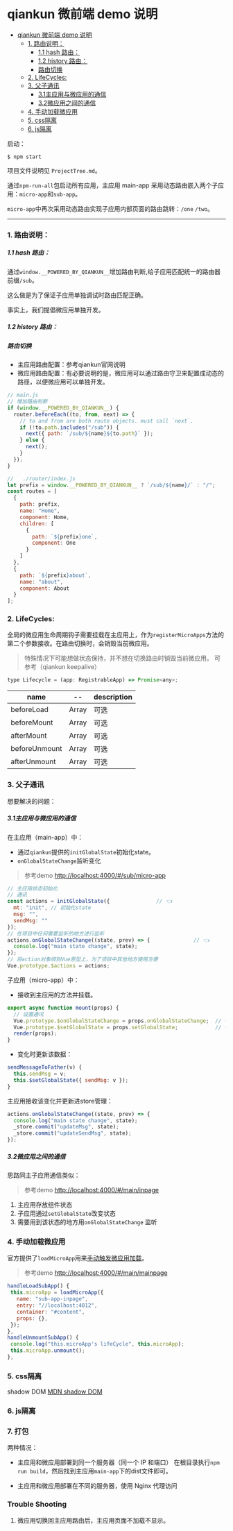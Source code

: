 # qiankun 微前端 demo 说明
- [qiankun 微前端 demo 说明](#qiankun-%E5%BE%AE%E5%89%8D%E7%AB%AF-demo-%E8%AF%B4%E6%98%8E)
    + [1. 路由说明：](#1-%E8%B7%AF%E7%94%B1%E8%AF%B4%E6%98%8E)
        * [1.1 hash 路由：](#11-hash-%E8%B7%AF%E7%94%B1)
        * [1.2 history 路由：](#12-history-%E8%B7%AF%E7%94%B1)
        * [路由切换](#%E8%B7%AF%E7%94%B1%E5%88%87%E6%8D%A2)
    + [2. LifeCycles:](#2-lifecycles)
    + [3. 父子通讯](#3-%E7%88%B6%E5%AD%90%E9%80%9A%E8%AE%AF)
        * [3.1主应用与微应用的通信](#31%E4%B8%BB%E5%BA%94%E7%94%A8%E4%B8%8E%E5%BE%AE%E5%BA%94%E7%94%A8%E7%9A%84%E9%80%9A%E4%BF%A1)
        * [3.2微应用之间的通信](#32%E5%BE%AE%E5%BA%94%E7%94%A8%E4%B9%8B%E9%97%B4%E7%9A%84%E9%80%9A%E4%BF%A1)
    + [4. 手动加载微应用](#4-%E6%89%8B%E5%8A%A8%E5%8A%A0%E8%BD%BD%E5%BE%AE%E5%BA%94%E7%94%A8)
    + [5. css隔离](#5-css%E9%9A%94%E7%A6%BB)
    + [6. js隔离](#6-js%E9%9A%94%E7%A6%BB)

启动：
```
$ npm start
```

项目文件说明见 `ProjectTree.md`。

通过`npm-run-all`包启动所有应用，主应用 main-app 采用动态路由嵌入两个子应用：`micro-app`和`sub-app`。

`micro-app`中再次采用动态路由实现子应用内部页面的路由跳转：`/one` `/two`。

---

### 1. 路由说明：
##### 1.1 hash 路由：

通过`window.__POWERED_BY_QIANKUN__`增加路由判断,给子应用匹配统一的路由器前缀`/sub`。

这么做是为了保证子应用单独调试时路由匹配正确。

事实上，我们提倡微应用单独开发。

##### 1.2 history 路由：

##### 路由切换
- 主应用路由配置：参考qiankun官网说明
- 微应用路由配置：有必要说明的是，微应用可以通过路由守卫来配置成动态的路径，以便微应用可以单独开发。
```js
// main.js
// 增加路由判断
if (window.__POWERED_BY_QIANKUN__) {
  router.beforeEach((to, from, next) => {
    // to and from are both route objects. must call `next`.
    if (!to.path.includes("/sub")) {
      next({ path: `/sub/${name}${to.path}` });
    } else {
      next();
    }
  });
}
```
```js
//   ./router/index.js
let prefix = window.__POWERED_BY_QIANKUN__ ? `/sub/${name}/` : "/";
const routes = [
  {
    path: prefix,
    name: "Home",
    component: Home,
    children: [
      {
        path: `${prefix}one`,
        component: One
      }
    ]
  },
  {
    path: `${prefix}about`,
    name: "about",
    component: About
  }
];
```
### 2. LifeCycles:
全局的微应用生命周期钩子需要挂载在主应用上，作为`registerMicroApps`方法的第二个参数接收。在路由切换时，会销毁当前微应用。
> 特殊情况下可能想做状态保持，并不想在切换路由时销毁当前微应用。
> 可参考（qiankun keepalive）
```js
type Lifecycle = (app: RegistrableApp) => Promise<any>;
```

| name | -- | description |
|--|--|--|
|beforeLoad |Array<Lifecycle>  |可选 |
|beforeMount | Array<Lifecycle> | 可选|
|afterMount |  Array<Lifecycle>|可选 |
|beforeUnmount  |  Array<Lifecycle>|可选|
|afterUnmount | Array<Lifecycle> | 可选|




### 3. 父子通讯

想要解决的问题：
##### 3.1主应用与微应用的通信
在主应用（main-app）中：
- 通过`qiankun`提供的`initGlobalState`初始化state。
- `onGlobalStateChange`监听变化

> 参考demo [http://localhost:4000/#/sub/micro-app](http://localhost:4000/#/sub/micro-app)
```js
// 主应用状态初始化
// 通讯
const actions = initGlobalState({               // 👈
  mt: "init", // 初始化state
  msg: "",
  sendMsg: ""
});
// 在项目中任何需要监听的地方进行监听
actions.onGlobalStateChange((state, prev) => {              // 👈
  console.log("main state change", state);
});
// 将action对象绑到Vue原型上，为了项目中其他地方使用方便
Vue.prototype.$actions = actions;
```

子应用（micro-app）中：
- 接收到主应用的方法并挂载。
```js
export async function mount(props) {
  // 设置通讯
  Vue.prototype.$onGlobalStateChange = props.onGlobalStateChange;  // 👈
  Vue.prototype.$setGlobalState = props.setGlobalState;            // 👈
  render(props);
}
```
- 变化时更新该数据：
```js
sendMessageToFather(v) {
  this.sendMsg = v;
  this.$setGlobalState({ sendMsg: v });
}
```

主应用接收该变化并更新进store管理：
```js
actions.onGlobalStateChange((state, prev) => {
  console.log("main state change", state);
  _store.commit("updateMsg", state);
  _store.commit("updateSendMsg", state);
});
```

##### 3.2微应用之间的通信
思路同主子应用通信类似：
> 参考demo [http://localhost:4000/#/main/inpage](http://localhost:4000/#/main/inpage)
1. 主应用存放组件状态
2. 子应用通过`setGlobalState`改变状态
3. 需要用到该状态的地方用`onGlobalStateChange` 监听

### 4. 手动加载微应用
官方提供了`loadMicroApp`用来[手动触发微应用加载](https://qiankun.umijs.org/zh/api#loadmicroappapp-configuration)。

> 参考demo [http://localhost:4000/#/main/mainpage](http://localhost:4000/#/main/mainpage)

```js
handleLoadSubApp() {
 this.microApp = loadMicroApp({
   name: "sub-app-inpage",
   entry: "//localhost:4012",
   container: "#content",
   props: {},
 });
},
handleUnmountSubApp() {
 console.log("this.microApp's lifeCycle", this.microApp);
 this.microApp.unmount();
},
```
### 5. css隔离
shadow DOM
[MDN shadow DOM](https://developer.mozilla.org/zh-CN/docs/Web/Web_Components/Using_shadow_DOM)

### 6. js隔离

### 7. 打包
两种情况：
- 主应用和微应用部署到同一个服务器（同一个 IP 和端口）
在根目录执行`npm run build`，然后找到主应用`main-app`下的dist文件即可。

- 主应用和微应用部署在不同的服务器，使用 Nginx 代理访问
### Trouble Shooting
1. 微应用切换回主应用路由后，主应用页面不加载不显示。
